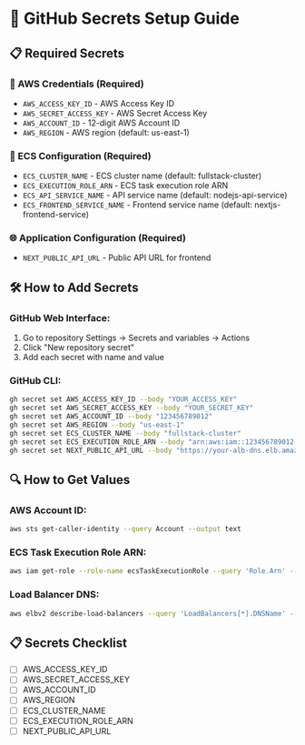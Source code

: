 # 🔐 GitHub Secrets Setup Guide

## 📋 Required Secrets

### 🔑 AWS Credentials (Required)
- `AWS_ACCESS_KEY_ID` - AWS Access Key ID
- `AWS_SECRET_ACCESS_KEY` - AWS Secret Access Key  
- `AWS_ACCOUNT_ID` - 12-digit AWS Account ID
- `AWS_REGION` - AWS region (default: us-east-1)

### 🚢 ECS Configuration (Required)
- `ECS_CLUSTER_NAME` - ECS cluster name (default: fullstack-cluster)
- `ECS_EXECUTION_ROLE_ARN` - ECS task execution role ARN
- `ECS_API_SERVICE_NAME` - API service name (default: nodejs-api-service)
- `ECS_FRONTEND_SERVICE_NAME` - Frontend service name (default: nextjs-frontend-service)

### 🌐 Application Configuration (Required)
- `NEXT_PUBLIC_API_URL` - Public API URL for frontend

## 🛠️ How to Add Secrets

### GitHub Web Interface:
1. Go to repository Settings → Secrets and variables → Actions
2. Click "New repository secret"
3. Add each secret with name and value

### GitHub CLI:
```bash
gh secret set AWS_ACCESS_KEY_ID --body "YOUR_ACCESS_KEY"
gh secret set AWS_SECRET_ACCESS_KEY --body "YOUR_SECRET_KEY"
gh secret set AWS_ACCOUNT_ID --body "123456789012"
gh secret set AWS_REGION --body "us-east-1"
gh secret set ECS_CLUSTER_NAME --body "fullstack-cluster"
gh secret set ECS_EXECUTION_ROLE_ARN --body "arn:aws:iam::123456789012:role/ecsTaskExecutionRole"
gh secret set NEXT_PUBLIC_API_URL --body "https://your-alb-dns.elb.amazonaws.com"
```

## 🔍 How to Get Values

### AWS Account ID:
```bash
aws sts get-caller-identity --query Account --output text
```

### ECS Task Execution Role ARN:
```bash
aws iam get-role --role-name ecsTaskExecutionRole --query 'Role.Arn' --output text
```

### Load Balancer DNS:
```bash
aws elbv2 describe-load-balancers --query 'LoadBalancers[*].DNSName' --output text
```

## 📋 Secrets Checklist
- [ ] AWS_ACCESS_KEY_ID
- [ ] AWS_SECRET_ACCESS_KEY  
- [ ] AWS_ACCOUNT_ID
- [ ] AWS_REGION
- [ ] ECS_CLUSTER_NAME
- [ ] ECS_EXECUTION_ROLE_ARN
- [ ] NEXT_PUBLIC_API_URL
